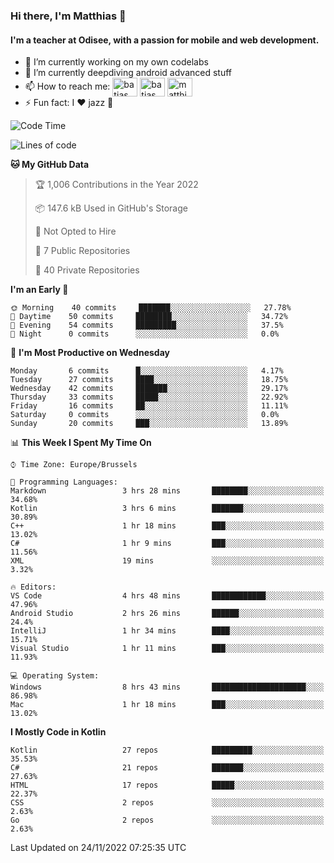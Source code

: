 ### Hi there, I'm Matthias 👋

#### I'm a teacher at Odisee, with a passion for mobile and web development.

- 🔭 I’m currently working on my own codelabs
- 🌱 I’m currently deepdiving android advanced stuff
- 📫 How to reach me: <a href="https://dev.to/batjas" target="_blank"><img align="center" src="https://raw.githubusercontent.com/rahuldkjain/github-profile-readme-generator/master/src/images/icons/Social/devto.svg" alt="batjas" height="30" width="40" /></a>
<a href="https://twitter.com/batjas" target="_blank"><img align="center" src="https://raw.githubusercontent.com/rahuldkjain/github-profile-readme-generator/master/src/images/icons/Social/twitter.svg" alt="batjas" height="30" width="40" /></a>
<a href="https://linkedin.com/in/matthiasdruwé" target="_blank"><img align="center" src="https://raw.githubusercontent.com/rahuldkjain/github-profile-readme-generator/master/src/images/icons/Social/linked-in-alt.svg" alt="matthiasdruwé" height="30" width="40" /></a>
- ⚡ Fun fact: I ❤ jazz 🎷


<!--START_SECTION:waka-->
![Code Time](http://img.shields.io/badge/Code%20Time-562%20hrs%204%20mins-blue)

![Lines of code](https://img.shields.io/badge/From%20Hello%20World%20I%27ve%20Written-229%20Thousand%20lines%20of%20code-blue)

**🐱 My GitHub Data** 

> 🏆 1,006 Contributions in the Year 2022
 > 
> 📦 147.6 kB Used in GitHub's Storage 
 > 
> 🚫 Not Opted to Hire
 > 
> 📜 7 Public Repositories 
 > 
> 🔑 40 Private Repositories  
 > 
**I'm an Early 🐤** 

```text
🌞 Morning    40 commits     ███████░░░░░░░░░░░░░░░░░░   27.78% 
🌆 Daytime    50 commits     ████████░░░░░░░░░░░░░░░░░   34.72% 
🌃 Evening    54 commits     █████████░░░░░░░░░░░░░░░░   37.5% 
🌙 Night      0 commits      ░░░░░░░░░░░░░░░░░░░░░░░░░   0.0%

```
📅 **I'm Most Productive on Wednesday** 

```text
Monday       6 commits      █░░░░░░░░░░░░░░░░░░░░░░░░   4.17% 
Tuesday      27 commits     ████░░░░░░░░░░░░░░░░░░░░░   18.75% 
Wednesday    42 commits     ███████░░░░░░░░░░░░░░░░░░   29.17% 
Thursday     33 commits     █████░░░░░░░░░░░░░░░░░░░░   22.92% 
Friday       16 commits     ██░░░░░░░░░░░░░░░░░░░░░░░   11.11% 
Saturday     0 commits      ░░░░░░░░░░░░░░░░░░░░░░░░░   0.0% 
Sunday       20 commits     ███░░░░░░░░░░░░░░░░░░░░░░   13.89%

```


📊 **This Week I Spent My Time On** 

```text
⌚︎ Time Zone: Europe/Brussels

💬 Programming Languages: 
Markdown                 3 hrs 28 mins       ████████░░░░░░░░░░░░░░░░░   34.68% 
Kotlin                   3 hrs 6 mins        ███████░░░░░░░░░░░░░░░░░░   30.89% 
C++                      1 hr 18 mins        ███░░░░░░░░░░░░░░░░░░░░░░   13.02% 
C#                       1 hr 9 mins         ███░░░░░░░░░░░░░░░░░░░░░░   11.56% 
XML                      19 mins             ░░░░░░░░░░░░░░░░░░░░░░░░░   3.32%

🔥 Editors: 
VS Code                  4 hrs 48 mins       ████████████░░░░░░░░░░░░░   47.96% 
Android Studio           2 hrs 26 mins       ██████░░░░░░░░░░░░░░░░░░░   24.4% 
IntelliJ                 1 hr 34 mins        ████░░░░░░░░░░░░░░░░░░░░░   15.71% 
Visual Studio            1 hr 11 mins        ███░░░░░░░░░░░░░░░░░░░░░░   11.93%

💻 Operating System: 
Windows                  8 hrs 43 mins       █████████████████████░░░░   86.98% 
Mac                      1 hr 18 mins        ███░░░░░░░░░░░░░░░░░░░░░░   13.02%

```

**I Mostly Code in Kotlin** 

```text
Kotlin                   27 repos            █████████░░░░░░░░░░░░░░░░   35.53% 
C#                       21 repos            ███████░░░░░░░░░░░░░░░░░░   27.63% 
HTML                     17 repos            █████░░░░░░░░░░░░░░░░░░░░   22.37% 
CSS                      2 repos             ░░░░░░░░░░░░░░░░░░░░░░░░░   2.63% 
Go                       2 repos             ░░░░░░░░░░░░░░░░░░░░░░░░░   2.63%

```



 Last Updated on 24/11/2022 07:25:35 UTC
<!--END_SECTION:waka-->
